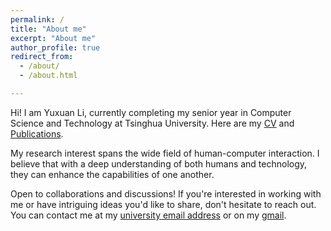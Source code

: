 ```yaml
---
permalink: /
title: "About me"
excerpt: "About me"
author_profile: true
redirect_from: 
  - /about/
  - /about.html

---
```


Hi! I am Yuxuan Li, currently completing my senior year in Computer Science and Technology at Tsinghua University. Here are my [CV](https://yassellee.github.io/CV_YuxuanLi.pdf) and [Publications](https://yassellee.github.io/publications/).

My research interest spans the wide field of human-computer interaction. I believe that with a deep understanding of both humans and technology, they can enhance the capabilities of one another.

Open to collaborations and discussions! If you're interested in working with me or have intriguing ideas you'd like to share, don't hesitate to reach out. You can contact me at my [university email address](mailto:yuxuan-l20@mails.tsinghua.edu.cn) or on my [gmail](mailto:yuxuanli011225@gmail.com).